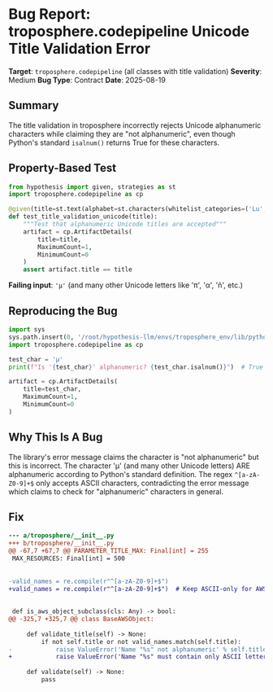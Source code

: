 # Bug Report: troposphere.codepipeline Unicode Title Validation Error

**Target**: `troposphere.codepipeline` (all classes with title validation)
**Severity**: Medium
**Bug Type**: Contract
**Date**: 2025-08-19

## Summary

The title validation in troposphere incorrectly rejects Unicode alphanumeric characters while claiming they are "not alphanumeric", even though Python's standard `isalnum()` returns True for these characters.

## Property-Based Test

```python
from hypothesis import given, strategies as st
import troposphere.codepipeline as cp

@given(title=st.text(alphabet=st.characters(whitelist_categories=('Lu', 'Ll', 'Nd')), min_size=1, max_size=50))
def test_title_validation_unicode(title):
    """Test that alphanumeric Unicode titles are accepted"""
    artifact = cp.ArtifactDetails(
        title=title,
        MaximumCount=1,
        MinimumCount=0
    )
    assert artifact.title == title
```

**Failing input**: `'µ'` (and many other Unicode letters like 'π', 'α', 'ñ', etc.)

## Reproducing the Bug

```python
import sys
sys.path.insert(0, '/root/hypothesis-llm/envs/troposphere_env/lib/python3.13/site-packages')
import troposphere.codepipeline as cp

test_char = 'µ'
print(f"Is '{test_char}' alphanumeric? {test_char.isalnum()}")  # True

artifact = cp.ArtifactDetails(
    title=test_char,
    MaximumCount=1,
    MinimumCount=0
)
```

## Why This Is A Bug

The library's error message claims the character is "not alphanumeric" but this is incorrect. The character 'µ' (and many other Unicode letters) ARE alphanumeric according to Python's standard definition. The regex `^[a-zA-Z0-9]+$` only accepts ASCII characters, contradicting the error message which claims to check for "alphanumeric" characters in general.

## Fix

```diff
--- a/troposphere/__init__.py
+++ b/troposphere/__init__.py
@@ -67,7 +67,7 @@ PARAMETER_TITLE_MAX: Final[int] = 255
 MAX_RESOURCES: Final[int] = 500
 
 
-valid_names = re.compile(r"^[a-zA-Z0-9]+$")
+valid_names = re.compile(r"^[a-zA-Z0-9]+$")  # Keep ASCII-only for AWS compatibility
 
 
 def is_aws_object_subclass(cls: Any) -> bool:
@@ -325,7 +325,7 @@ class BaseAWSObject:
 
     def validate_title(self) -> None:
         if not self.title or not valid_names.match(self.title):
-            raise ValueError('Name "%s" not alphanumeric' % self.title)
+            raise ValueError('Name "%s" must contain only ASCII letters and digits (a-z, A-Z, 0-9)' % self.title)
 
     def validate(self) -> None:
         pass
```